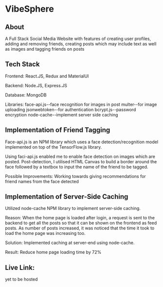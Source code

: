 
# VibeSphere



## About

A Full Stack Social Media Website with features of creating user profiles, adding and removing friends, creating posts which may include text as well as images and tagging friends on posts
## Tech Stack
Frontend: React.JS, Redux and MaterialUI

Backend: Node.JS, Express.JS

Database: MongoDB

Libraries: face-api.js--face recognition for images in post
           multer--for image uploading 
           jsonwebtoken--for authentication
           bcrypt.js--password encryption
           node-cache--implement server side caching
           
## Implementation of Friend Tagging
Face-api.js is an NPM library which uses a face detection/recognition model implemented on top of the TensorFlow.js library.

Using faci-api.js enabled me to enable face detection on images which are posted. Post-detection, I utilised HTML Canvas to build a border around the face followed by a textbox to input the name of the friend to be tagged. 

Possible Improvements: Working towards giving recommendations for friend names from the face detected 

## Implementation of Server-Side Caching
Utilized node-cache NPM library to implement server-side caching.

Reason: When the home page is loaded after login, a request is sent to the backend to get all the posts so that it can be shown on the frontend as feed posts. As number of posts increased, it was noticed that the time it took to load the home page was increasing too. 

Solution: Implemented caching at server-end using node-cache. 

Result: Reduce home page loading time by 72% 
## Live Link:
yet to be hosted